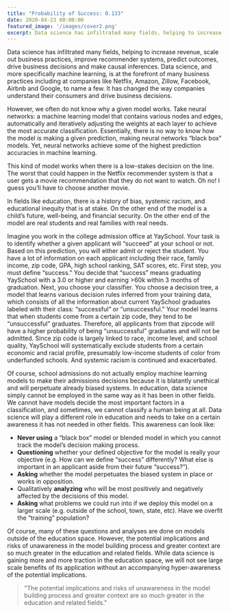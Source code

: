 ```yaml
---
title: "Probability of Success: 0.133"
date: 2020-04-23 00:00:00
featured_image: '/images/cover2.png'
excerpt: Data science has infiltrated many fields, helping to increase revenue, scale out business practices, improve recommender systems, predict outcomes, drive business decisions and make causal inferences...
---
```


<!-- ![](/images/equity.png) -->

Data science has infiltrated many fields, helping to increase revenue, scale out business practices, improve recommender systems, predict outcomes, drive business decisions and make causal inferences. Data science, and more specifically machine learning, is at the forefront of many business practices including at companies like Netflix, Amazon, Zillow, Facebook, Airbnb and Google, to name a few. It has changed the way companies understand their consumers and drive business decisions. 

However, we often do not know why a given model works. Take neural networks: a machine learning model that contains various nodes and edges, automatically and iteratively adjusting the weights at each layer to achieve the most accurate classification. Essentially, there is no way to know how the model is making a given prediction, making neural networks “black box” models. Yet, neural networks achieve some of the highest prediction accuracies in machine learning. 

This kind of model works when there is a low-stakes decision on the line. The worst that could happen in the Netflix recommender system is that a user gets a movie recommendation that they do not want to watch. Oh no! I guess you’ll have to choose another movie. 

In fields like education, there is a history of bias, systemic racism, and educational inequity that is at stake. On the other end of the model is a child’s future, well-being, and financial security. On the other end of the model are real students and real families with real needs. 

Imagine you work in the college admission office at YaySchool. Your task is to identify whether a given applicant will “succeed” at your school or not. Based on this prediction, you will either admit or reject the student. You have a lot of information on each applicant including their race, family income, zip code, GPA, high school ranking, SAT scores, etc. First step, you must define “success.” You decide that “success” means graduating YaySchool with a 3.0 or higher and earning >60k within 3 months of graduation. Next, you choose your classifier. You choose a decision tree, a model that learns various decision rules inferred from your training data, which consists of all the information about current YaySchool graduates labeled with their class: “successful” or “unsuccessful.” Your model learns that when students come from a certain zip code, they tend to be “unsuccessful” graduates. Therefore, all applicants from that zipcode will have a higher probability of being “unsuccessful” graduates and will not be admitted. Since zip code is largely linked to race, income level, and school quality, YaySchool will systematically exclude students from a certain economic and racial profile, presumably low-income students of color from underfunded schools. And systemic racism is continued and exacerbated. 

Of course, school admissions do not actually employ machine learning models to make their admissions decisions because it is blatantly unethical and will perpetuate already biased systems. In education, data science simply cannot be employed in the same way as it has been in other fields. We cannot have models decide the most important factors in a classification, and sometimes, we cannot classify a human being at all. Data science will play a different role in education and needs to take on a certain awareness it has not needed in other fields. This awareness can look like: 

* **Never using** a “black box” model or blended model in which you cannot track the model’s decision making process.
* **Questioning** whether your defined objective for the model is really your objective (e.g. How can we define “success” differently? What else is important in an applicant aside from their future “success?”). 
* **Asking** whether the model perpetuates the biased system in place or works in opposition.
* Qualitatively **analyzing** who will be most positively and negatively affected by the decisions of this model. 
* **Asking** what problems we could run into if we deploy this model on a larger scale (e.g. outside of the school, town, state, etc). Have we overfit the “training” population? 

Of course, many of these questions and analyses are done on models outside of the education space. However, the potential implications and risks of unawareness in the model building process and greater context are so much greater in the education and related fields. While data science is gaining more and more traction in the education space, we will not see large scale benefits of its application without an accompanying hyper-awareness of the potential implications.  

> "The potential implications and risks of unawareness in the model building process and greater context are so much greater in the education and related fields."


